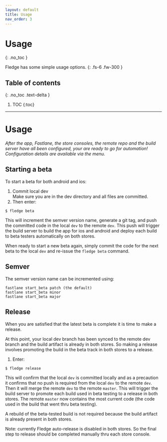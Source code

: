```yaml
---
layout: default
title: Usage
nav_order: 3
---
```


# Usage
{: .no_toc }


Fledge has some simple usage options.
{: .fs-6 .fw-300 }

## Table of contents
{: .no_toc .text-delta }

1. TOC
{:toc}

---

# Usage
*After the app, Fastlane, the store consoles, the remote repo and the build server have all been configured, your are ready to go for automation! Configuration details are available via the menu.*

## Starting a beta
 
To start a beta for both android and ios:

1. Commit local dev  
Make sure you are in the dev directory and all files are committed.
1. Then enter:
```
$ fledge beta
```
This will increment the semver version name, generate a git tag, and push the committed code in the local `dev` to the remote `dev`. This push will trigger the build server to build the app for ios and android and deploy each build to beta testers automatically on both stores.

When ready to start a new beta again, simply commit the code for the next beta to the local `dev` and re-issue the `fledge beta` command.

## Semver
The semver version name can be incremented using:

    fastlane start_beta patch (the default)
    fastlane start_beta minor
    fastlane start_beta major
    
## Release
When you are satisfied that the latest beta is complete it is time to make a release. 

At this point, your local dev branch has been synced to the remote dev branch and the build artifact is already in both stores. So making a release involves promoting the build in the beta track in both stores to a release.

1. Enter:
```
$ fledge release
```
This will confirm that the local `dev` is committed locally and as a precaution it confirms that no push is required from the local `dev` to the remote `dev`. Then it will merge the remote `dev` to the remote `master`. This will trigger the build server to promote each build used in beta testing to a release in both stores. The remote `master` now contains the most current code (the code used in the build that went thru beta testing).

A rebuild of the beta-tested build is not required because the build artifact is already present in both stores.

Note: currently Fledge auto-release is disabled in both stores. So the final step to release should be completed manually thru each store console.
